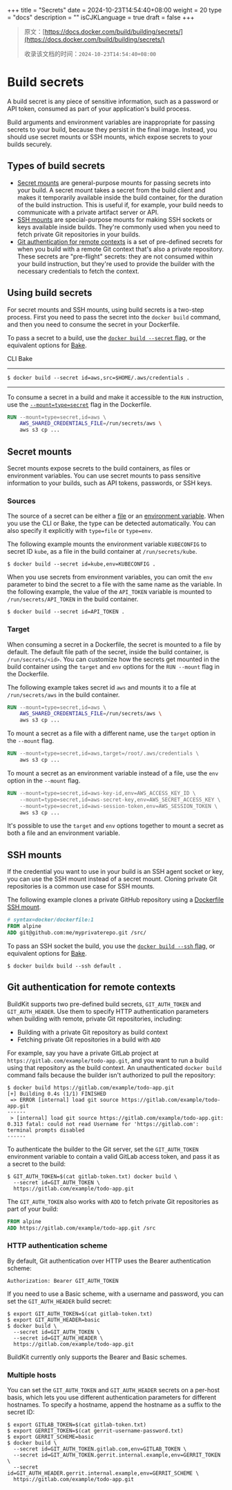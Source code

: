 +++
title = "Secrets"
date = 2024-10-23T14:54:40+08:00
weight = 20
type = "docs"
description = ""
isCJKLanguage = true
draft = false
+++

> 原文：[https://docs.docker.com/build/building/secrets/](https://docs.docker.com/build/building/secrets/)
>
> 收录该文档的时间：`2024-10-23T14:54:40+08:00`

# Build secrets

A build secret is any piece of sensitive information, such as a password or API token, consumed as part of your application's build process.

Build arguments and environment variables are inappropriate for passing secrets to your build, because they persist in the final image. Instead, you should use secret mounts or SSH mounts, which expose secrets to your builds securely.

## Types of build secrets

- [Secret mounts](https://docs.docker.com/build/building/secrets/#secret-mounts) are general-purpose mounts for passing secrets into your build. A secret mount takes a secret from the build client and makes it temporarily available inside the build container, for the duration of the build instruction. This is useful if, for example, your build needs to communicate with a private artifact server or API.
- [SSH mounts](https://docs.docker.com/build/building/secrets/#ssh-mounts) are special-purpose mounts for making SSH sockets or keys available inside builds. They're commonly used when you need to fetch private Git repositories in your builds.
- [Git authentication for remote contexts](https://docs.docker.com/build/building/secrets/#git-authentication-for-remote-contexts) is a set of pre-defined secrets for when you build with a remote Git context that's also a private repository. These secrets are "pre-flight" secrets: they are not consumed within your build instruction, but they're used to provide the builder with the necessary credentials to fetch the context.

## Using build secrets

For secret mounts and SSH mounts, using build secrets is a two-step process. First you need to pass the secret into the `docker build` command, and then you need to consume the secret in your Dockerfile.

To pass a secret to a build, use the [`docker build --secret` flag](https://docs.docker.com/reference/cli/docker/buildx/build/#secret), or the equivalent options for [Bake](https://docs.docker.com/build/bake/reference/#targetsecret).

CLI Bake

------



```console
$ docker build --secret id=aws,src=$HOME/.aws/credentials .
```

------

To consume a secret in a build and make it accessible to the `RUN` instruction, use the [`--mount=type=secret`](https://docs.docker.com/reference/dockerfile/#run---mounttypesecret) flag in the Dockerfile.



```dockerfile
RUN --mount=type=secret,id=aws \
    AWS_SHARED_CREDENTIALS_FILE=/run/secrets/aws \
    aws s3 cp ...
```

## Secret mounts

Secret mounts expose secrets to the build containers, as files or environment variables. You can use secret mounts to pass sensitive information to your builds, such as API tokens, passwords, or SSH keys.

### Sources

The source of a secret can be either a [file](https://docs.docker.com/reference/cli/docker/buildx/build/#file) or an [environment variable](https://docs.docker.com/reference/cli/docker/buildx/build/#env). When you use the CLI or Bake, the type can be detected automatically. You can also specify it explicitly with `type=file` or `type=env`.

The following example mounts the environment variable `KUBECONFIG` to secret ID `kube`, as a file in the build container at `/run/secrets/kube`.



```console
$ docker build --secret id=kube,env=KUBECONFIG .
```

When you use secrets from environment variables, you can omit the `env` parameter to bind the secret to a file with the same name as the variable. In the following example, the value of the `API_TOKEN` variable is mounted to `/run/secrets/API_TOKEN` in the build container.



```console
$ docker build --secret id=API_TOKEN .
```

### Target

When consuming a secret in a Dockerfile, the secret is mounted to a file by default. The default file path of the secret, inside the build container, is `/run/secrets/<id>`. You can customize how the secrets get mounted in the build container using the `target` and `env` options for the `RUN --mount` flag in the Dockerfile.

The following example takes secret id `aws` and mounts it to a file at `/run/secrets/aws` in the build container.



```dockerfile
RUN --mount=type=secret,id=aws \
    AWS_SHARED_CREDENTIALS_FILE=/run/secrets/aws \
    aws s3 cp ...
```

To mount a secret as a file with a different name, use the `target` option in the `--mount` flag.



```dockerfile
RUN --mount=type=secret,id=aws,target=/root/.aws/credentials \
    aws s3 cp ...
```

To mount a secret as an environment variable instead of a file, use the `env` option in the `--mount` flag.



```dockerfile
RUN --mount=type=secret,id=aws-key-id,env=AWS_ACCESS_KEY_ID \
    --mount=type=secret,id=aws-secret-key,env=AWS_SECRET_ACCESS_KEY \
    --mount=type=secret,id=aws-session-token,env=AWS_SESSION_TOKEN \
    aws s3 cp ...
```

It's possible to use the `target` and `env` options together to mount a secret as both a file and an environment variable.

## SSH mounts

If the credential you want to use in your build is an SSH agent socket or key, you can use the SSH mount instead of a secret mount. Cloning private Git repositories is a common use case for SSH mounts.

The following example clones a private GitHub repository using a [Dockerfile SSH mount](https://docs.docker.com/reference/dockerfile/#run---mounttypessh).



```dockerfile
# syntax=docker/dockerfile:1
FROM alpine
ADD git@github.com:me/myprivaterepo.git /src/
```

To pass an SSH socket the build, you use the [`docker build --ssh` flag](https://docs.docker.com/reference/cli/docker/buildx/build/#ssh), or equivalent options for [Bake](https://docs.docker.com/build/bake/reference/#targetssh).



```console
$ docker buildx build --ssh default .
```

## Git authentication for remote contexts

BuildKit supports two pre-defined build secrets, `GIT_AUTH_TOKEN` and `GIT_AUTH_HEADER`. Use them to specify HTTP authentication parameters when building with remote, private Git repositories, including:

- Building with a private Git repository as build context
- Fetching private Git repositories in a build with `ADD`

For example, say you have a private GitLab project at `https://gitlab.com/example/todo-app.git`, and you want to run a build using that repository as the build context. An unauthenticated `docker build` command fails because the builder isn't authorized to pull the repository:



```console
$ docker build https://gitlab.com/example/todo-app.git
[+] Building 0.4s (1/1) FINISHED
 => ERROR [internal] load git source https://gitlab.com/example/todo-app.git
------
 > [internal] load git source https://gitlab.com/example/todo-app.git:
0.313 fatal: could not read Username for 'https://gitlab.com': terminal prompts disabled
------
```

To authenticate the builder to the Git server, set the `GIT_AUTH_TOKEN` environment variable to contain a valid GitLab access token, and pass it as a secret to the build:



```console
$ GIT_AUTH_TOKEN=$(cat gitlab-token.txt) docker build \
  --secret id=GIT_AUTH_TOKEN \
  https://gitlab.com/example/todo-app.git
```

The `GIT_AUTH_TOKEN` also works with `ADD` to fetch private Git repositories as part of your build:



```dockerfile
FROM alpine
ADD https://gitlab.com/example/todo-app.git /src
```

### HTTP authentication scheme

By default, Git authentication over HTTP uses the Bearer authentication scheme:



```http
Authorization: Bearer GIT_AUTH_TOKEN
```

If you need to use a Basic scheme, with a username and password, you can set the `GIT_AUTH_HEADER` build secret:



```console
$ export GIT_AUTH_TOKEN=$(cat gitlab-token.txt)
$ export GIT_AUTH_HEADER=basic
$ docker build \
  --secret id=GIT_AUTH_TOKEN \
  --secret id=GIT_AUTH_HEADER \
  https://gitlab.com/example/todo-app.git
```

BuildKit currently only supports the Bearer and Basic schemes.

### Multiple hosts

You can set the `GIT_AUTH_TOKEN` and `GIT_AUTH_HEADER` secrets on a per-host basis, which lets you use different authentication parameters for different hostnames. To specify a hostname, append the hostname as a suffix to the secret ID:



```console
$ export GITLAB_TOKEN=$(cat gitlab-token.txt)
$ export GERRIT_TOKEN=$(cat gerrit-username-password.txt)
$ export GERRIT_SCHEME=basic
$ docker build \
  --secret id=GIT_AUTH_TOKEN.gitlab.com,env=GITLAB_TOKEN \
  --secret id=GIT_AUTH_TOKEN.gerrit.internal.example,env=GERRIT_TOKEN \
  --secret id=GIT_AUTH_HEADER.gerrit.internal.example,env=GERRIT_SCHEME \
  https://gitlab.com/example/todo-app.git
```
